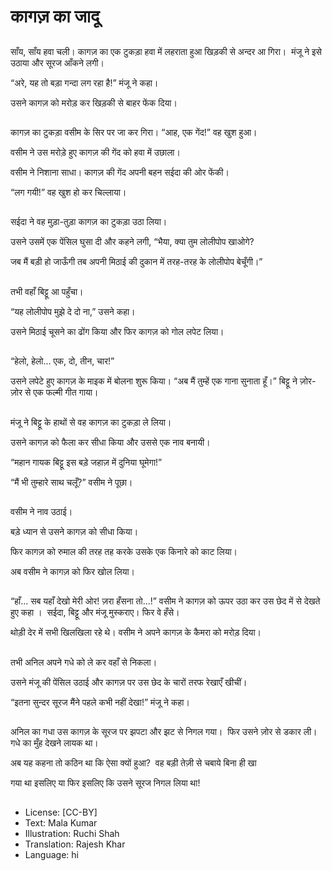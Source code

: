 # कागज़ का जादू

##
साँय, साँय हवा चली। कागज़ का एक टुकड़ा हवा में लहराता हुआ खिड़की से अन्दर आ गिरा।  मंजू ने इसे उठाया और सूरज आँकने लगी। 

“अरे, यह तो बड़ा गन्दा लग रहा है!” मंजू ने कहा। 

उसने कागज़ को मरोड़ कर खिड़की से बाहर फेंक दिया। 

##
कागज़ का टुकड़ा वसीम के सिर पर जा कर गिरा। “आह, एक गेंद!” वह खुश हुआ। 

वसीम ने उस मरोड़े हुए कागज़ की गेंद को हवा में उछाला। 

वसीम ने निशाना साधा। कागज़ की गेंद अपनी बहन सईदा की ओर फेंकी। 

“लग गयी!” वह खुश हो कर चिल्लाया। 

##
सईदा ने वह मुड़ा-तुड़ा कागज़ का टुकड़ा उठा लिया। 

उसने उसमें एक पेंसिल घुसा दी और कहने लगी, “भैया, क्या तुम लोलीपोप खाओगे? 

जब मैं बड़ी हो जाऊँगी तब अपनी मिठाई की दुकान में तरह-तरह के लोलीपोप बेचूँगी।” 

##
तभी वहाँ बिट्टू आ पहुँचा। 

“यह लोलीपोप मुझे दे दो ना,” उसने कहा। 

उसने मिठाई चूसने का ढोंग किया और फिर कागज़ को गोल लपेट लिया। 

##
“हेलो, हेलो... एक, दो, तीन, चार!” 

उसने लपेटे हुए कागज़ के माइक में बोलना शुरू किया। “अब मैं तुम्हें एक गाना सुनाता हूँ।”  बिट्टू ने ज़ोर-ज़ोर से एक फल्मी गीत गाया। 

##
मंजू ने बिट्टू के हाथों से वह कागज़ का टुकड़ा ले लिया। 

उसने कागज़ को फैला कर सीधा किया और उससे एक नाव बनायी। 

“महान गायक बिट्टू इस बड़े जहाज़ में दुनिया घूमेगा!” 

“मैं भी तुम्हारे साथ चलूँ?” वसीम ने पूछा। 

##
वसीम ने नाव उठाई। 

बड़े ध्यान से उसने कागज़ को सीधा किया। 

फिर कागज़ को रुमाल की तरह तह करके उसके एक किनारे को काट लिया। 

अब वसीम ने कागज़ को फिर खोल लिया। 

##
“हाँ... सब यहाँ देखो मेरी ओर! ज़रा हँसना तो...!” वसीम ने कागज़ को ऊपर उठा कर उस छेद में से देखते हुए कहा ।  सईदा, बिट्टू और मंजू मुस्कराए। फिर वे हँसे। 

थोड़ी देर में सभी खिलखिला रहे थे। वसीम ने अपने कागज़ के कैमरा को मरोड़ दिया। 

##
तभी अनिल अपने गधे को ले कर वहाँ से निकला। 

उसने मंजू की पेंसिल उठाई और कागज़ पर उस छेद के चारों तरफ रेखाएँ खीचीं। 

“इतना सुन्दर सूरज मैंने पहले कभी नहीं देखा!” मंजू ने कहा। 

##
अनिल का गधा उस कागज़ के सूरज पर झपटा और झट से निगल गया।   फिर उसने ज़ोर से डकार ली।  गधे का मुँह देखने लायक था। 

अब यह कहना तो कठिन था कि ऐसा क्यों हुआ?  वह बड़ी तेज़ी से चबाये बिना ही खा

गया था इसलिए या फिर इसलिए कि उसने सूरज निगल लिया था! 

##
* License: [CC-BY]
* Text: Mala Kumar
* Illustration: Ruchi Shah
* Translation: Rajesh Khar
* Language: hi
